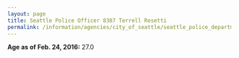 ```yaml
---
layout: page
title: Seattle Police Officer 8387 Terrell Rosetti
permalink: /information/agencies/city_of_seattle/seattle_police_department/copbook/8387/
---
```


**Age as of Feb. 24, 2016:** 27.0
